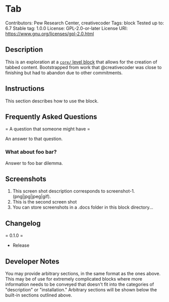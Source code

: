 # Tab

Contributors:      Pew Research Center, creativecoder
Tags:              block
Tested up to:      6.7
Stable tag:        1.0.0
License:           GPL-2.0-or-later
License URI:       https://www.gnu.org/licenses/gpl-2.0.html

## Description

This is an exploration at a [`core/` level block](https://github.com/WordPress/gutenberg/pull/63689/) that allows for the creation of tabbed content. Bootstrapped from work that @creativecoder was close to finishing but had to abandon due to other commitments.

## Instructions

This section describes how to use the block.

## Frequently Asked Questions

= A question that someone might have =

An answer to that question.

### What about foo bar?

Answer to foo bar dilemma.

## Screenshots

1. This screen shot description corresponds to screenshot-1.(png|jpg|jpeg|gif).
2. This is the second screen shot
3. You can store screenshots in a .docs folder in this block directory...

## Changelog

= 0.1.0 =
* Release

## Developer Notes

You may provide arbitrary sections, in the same format as the ones above. This may be of use for extremely complicated
blocks where more information needs to be conveyed that doesn't fit into the categories of "description" or
"installation." Arbitrary sections will be shown below the built-in sections outlined above.
